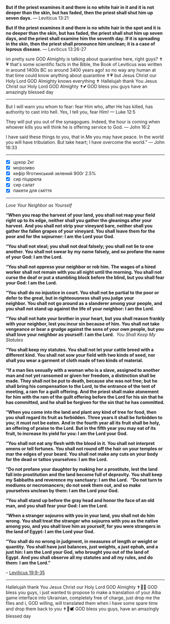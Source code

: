 **But if the priest examines it and there is no white hair in it and it is not deeper than the skin, but has faded, then the priest shall shut him up seven days.**
— Leviticus 13:21

**But if the priest examines it and there is no white hair in the spot and it is no deeper than the skin, but has faded, the priest shall shut him up seven days, and the priest shall examine him the seventh day. If it is spreading in the skin, then the priest shall pronounce him unclean; it is a case of leprous disease.**
— Leviticus 13:26-27

im pretty sure GOD Almighty is talking about quarantine here, right guys? ✝️💗 that's some scientific facts in the Bible, the Book of Leviticus was written in around 1400s BC so around 3400 years ago! so no way any human at that time could know anything about quarantine ✝️💗 but Jesus Christ our Holy Lord GOD Almighty knows everything ✝️ Hallelujah thank You Jesus Christ our Holy Lord GOD Almighty ✝️💕 GOD bless you guys have an amazingly blessed day

---

But I will warn you whom to fear: fear Him who, after He has killed, has authority to cast into hell. Yes, I tell you, fear Him!
— Luke 12:5

They will put you out of the synagogues. Indeed, the hour is coming when whoever kills you will think he is offering service to God.
— John 16:2

I have said these things to you, that in Me you may have peace. In the world you will have tribulation. But take heart; I have overcome the world.”
— John 16:33

---

- [x] цукор 2кг
- [x] морозиво
- [x] кефір Яготинський зелений 900г 2.5%
- [x] сир піцарела
- [x] сир салат 
- [x] пакети для сміття

---

*Love Your Neighbor as Yourself*

**“When you reap the harvest of your land, you shall not reap your field right up to its edge, neither shall you gather the gleanings after your harvest. And you shall not strip your vineyard bare, neither shall you gather the fallen grapes of your vineyard. You shall leave them for the poor and for the sojourner: I am the Lord your God.**

**“You shall not steal; you shall not deal falsely; you shall not lie to one another. You shall not swear by my name falsely, and so profane the name of your God: I am the Lord.**

**“You shall not oppress your neighbor or rob him. The wages of a hired worker shall not remain with you all night until the morning. You shall not curse the deaf or put a stumbling block before the blind, but you shall fear your God: I am the Lord.**

**“You shall do no injustice in court. You shall not be partial to the poor or defer to the great, but in righteousness shall you judge your neighbor. You shall not go around as a slanderer among your people, and you shall not stand up against the life of your neighbor: I am the Lord.**

**“You shall not hate your brother in your heart, but you shall reason frankly with your neighbor, lest you incur sin because of him. You shall not take vengeance or bear a grudge against the sons of your own people, but you shall love your neighbor as yourself: I am the Lord.**
‎
*You Shall Keep My Statutes*

**“You shall keep my statutes. You shall not let your cattle breed with a different kind. You shall not sow your field with two kinds of seed, nor shall you wear a garment of cloth made of two kinds of material.**

**“If a man lies sexually with a woman who is a slave, assigned to another man and not yet ransomed or given her freedom, a distinction shall be made. They shall not be put to death, because she was not free; but he shall bring his compensation to the Lord, to the entrance of the tent of meeting, a ram for a guilt offering. And the priest shall make atonement for him with the ram of the guilt offering before the Lord for his sin that he has committed, and he shall be forgiven for the sin that he has committed.**

**“When you come into the land and plant any kind of tree for food, then you shall regard its fruit as forbidden. Three years it shall be forbidden to you; it must not be eaten. And in the fourth year all its fruit shall be holy, an offering of praise to the Lord. But in the fifth year you may eat of its fruit, to increase its yield for you: I am the Lord your God.**

**“You shall not eat any flesh with the blood in it. You shall not interpret omens or tell fortunes. You shall not round off the hair on your temples or mar the edges of your beard. You shall not make any cuts on your body for the dead or tattoo yourselves: I am the Lord.**

**“Do not profane your daughter by making her a prostitute, lest the land fall into prostitution and the land become full of depravity. You shall keep my Sabbaths and reverence my sanctuary: I am the Lord.**
‎
**“Do not turn to mediums or necromancers; do not seek them out, and so make yourselves unclean by them: I am the Lord your God.**

**“You shall stand up before the gray head and honor the face of an old man, and you shall fear your God: I am the Lord.**

**“When a stranger sojourns with you in your land, you shall not do him wrong. You shall treat the stranger who sojourns with you as the native among you, and you shall love him as yourself, for you were strangers in the land of Egypt: I am the Lord your God.**

**“You shall do no wrong in judgment, in measures of length or weight or quantity. You shall have just balances, just weights, a just ephah, and a just hin: I am the Lord your God, who brought you out of the land of Egypt. And you shall observe all my statutes and all my rules, and do them: I am the Lord.”**

– [Leviticus 19:9-35](<https://www.biblegateway.com/passage/?search=Leviticus+19%3A9-35&version=ESV,KJV>)

---

Hallelujah thank You Jesus Christ our Holy Lord GOD Almighty ✝️💞🙏 GOD bless you guys, i just wanted to propose to make a translation of your Alba game interface into Ukrainian, completely free of charge, just drop me the files and i, GOD willing, will translated them when i have some spare time and drop them back to you ✝️💞🕊️ GOD bless you guys, have an amazingly blessed day